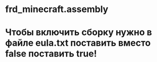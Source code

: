 # frd_minecraft.assembly
# Чтобы включить сборку нужно в файле eula.txt поставить вместо false поставить true!
